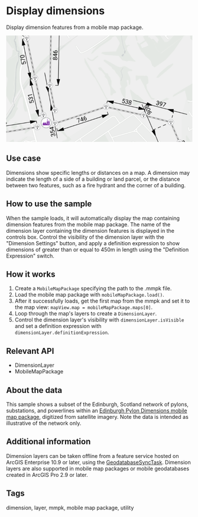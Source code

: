 # Display dimensions

Display dimension features from a mobile map package.

![Image showing the Display Dimensions sample](display-dimensions.png)

## Use case

Dimensions show specific lengths or distances on a map. A dimension may indicate the length of a side of a building or land parcel, or the distance between two features, such as a fire hydrant and the corner of a building.

## How to use the sample

When the sample loads, it will automatically display the map containing dimension features from the mobile map package. The name of the dimension layer containing the dimension features is displayed in the controls box. Control the visibility of the dimension layer with the "Dimension Settings" button, and apply a definition expression to show dimensions of greater than or equal to 450m in length using the "Definition Expression" switch.

## How it works

1. Create a `MobileMapPackage` specifying the path to the .mmpk file.
2. Load the mobile map package with `mobileMapPackage.load()`.
3. After it successfully loads, get the first map from the mmpk and set it to the map view: `mapView.map = mobileMapPackage.maps[0]`.
4. Loop through the map's layers to create a `DimensionLayer`.
5. Control the dimension layer's visibility with `dimensionLayer.isVisible` and set a definition expression with `dimensionLayer.definitionExpression`.

## Relevant API

* DimensionLayer
* MobileMapPackage

## About the data

This sample shows a subset of the Edinburgh, Scotland network of pylons, substations, and powerlines within an [Edinburgh Pylon Dimensions mobile map package](https://arcgis.com/home/item.html?id=f5ff6f5556a945bca87ca513b8729a1e), digitized from satellite imagery. Note the data is intended as illustrative of the network only.

## Additional information

Dimension layers can be taken offline from a feature service hosted on ArcGIS Enterprise 10.9 or later, using the [GeodatabaseSyncTask](https://developers.arcgis.com/java/api-reference/reference/com/esri/arcgisruntime/tasks/geodatabase/GeodatabaseSyncTask.html). Dimension layers are also supported in mobile map packages or mobile geodatabases created in ArcGIS Pro 2.9 or later.

## Tags

dimension, layer, mmpk, mobile map package, utility
